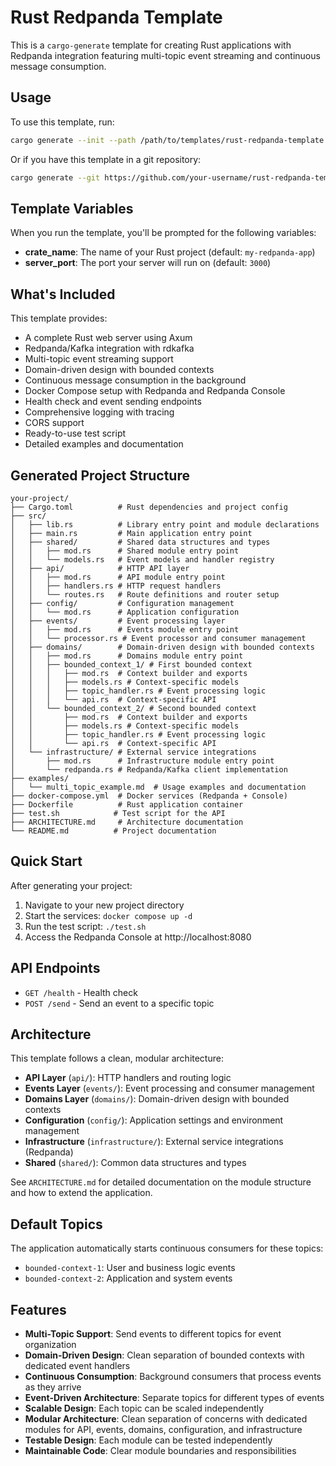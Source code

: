 # Rust Redpanda Template

This is a `cargo-generate` template for creating Rust applications with Redpanda integration featuring multi-topic event streaming and continuous message consumption.

## Usage

To use this template, run:

```bash
cargo generate --init --path /path/to/templates/rust-redpanda-template
```

Or if you have this template in a git repository:

```bash
cargo generate --git https://github.com/your-username/rust-redpanda-template.git
```

## Template Variables

When you run the template, you'll be prompted for the following variables:

- **crate_name**: The name of your Rust project (default: `my-redpanda-app`)
- **server_port**: The port your server will run on (default: `3000`)

## What's Included

This template provides:

- A complete Rust web server using Axum
- Redpanda/Kafka integration with rdkafka
- Multi-topic event streaming support
- Domain-driven design with bounded contexts
- Continuous message consumption in the background
- Docker Compose setup with Redpanda and Redpanda Console
- Health check and event sending endpoints
- Comprehensive logging with tracing
- CORS support
- Ready-to-use test script
- Detailed examples and documentation

## Generated Project Structure

```
your-project/
├── Cargo.toml          # Rust dependencies and project config
├── src/
│   ├── lib.rs          # Library entry point and module declarations
│   ├── main.rs         # Main application entry point
│   ├── shared/         # Shared data structures and types
│   │   ├── mod.rs      # Shared module entry point
│   │   └── models.rs   # Event models and handler registry
│   ├── api/            # HTTP API layer
│   │   ├── mod.rs      # API module entry point
│   │   ├── handlers.rs # HTTP request handlers
│   │   └── routes.rs   # Route definitions and router setup
│   ├── config/         # Configuration management
│   │   └── mod.rs      # Application configuration
│   ├── events/         # Event processing layer
│   │   ├── mod.rs      # Events module entry point
│   │   └── processor.rs # Event processor and consumer management
│   ├── domains/        # Domain-driven design with bounded contexts
│   │   ├── mod.rs      # Domains module entry point
│   │   ├── bounded_context_1/ # First bounded context
│   │   │   ├── mod.rs  # Context builder and exports
│   │   │   ├── models.rs # Context-specific models
│   │   │   ├── topic_handler.rs # Event processing logic
│   │   │   └── api.rs  # Context-specific API
│   │   └── bounded_context_2/ # Second bounded context
│   │       ├── mod.rs  # Context builder and exports
│   │       ├── models.rs # Context-specific models
│   │       ├── topic_handler.rs # Event processing logic
│   │       └── api.rs  # Context-specific API
│   └── infrastructure/ # External service integrations
│       ├── mod.rs      # Infrastructure module entry point
│       └── redpanda.rs # Redpanda/Kafka client implementation
├── examples/
│   └── multi_topic_example.md  # Usage examples and documentation
├── docker-compose.yml  # Docker services (Redpanda + Console)
├── Dockerfile          # Rust application container
├── test.sh            # Test script for the API
├── ARCHITECTURE.md     # Architecture documentation
└── README.md          # Project documentation
```

## Quick Start

After generating your project:

1. Navigate to your new project directory
2. Start the services: `docker compose up -d`
3. Run the test script: `./test.sh`
4. Access the Redpanda Console at http://localhost:8080

## API Endpoints

- `GET /health` - Health check
- `POST /send` - Send an event to a specific topic

## Architecture

This template follows a clean, modular architecture:

- **API Layer** (`api/`): HTTP handlers and routing logic
- **Events Layer** (`events/`): Event processing and consumer management
- **Domains Layer** (`domains/`): Domain-driven design with bounded contexts
- **Configuration** (`config/`): Application settings and environment management
- **Infrastructure** (`infrastructure/`): External service integrations (Redpanda)
- **Shared** (`shared/`): Common data structures and types

See `ARCHITECTURE.md` for detailed documentation on the module structure and how to extend the application.

## Default Topics

The application automatically starts continuous consumers for these topics:

- `bounded-context-1`: User and business logic events
- `bounded-context-2`: Application and system events

## Features

- **Multi-Topic Support**: Send events to different topics for event organization
- **Domain-Driven Design**: Clean separation of bounded contexts with dedicated event handlers
- **Continuous Consumption**: Background consumers that process events as they arrive
- **Event-Driven Architecture**: Separate topics for different types of events
- **Scalable Design**: Each topic can be scaled independently
- **Modular Architecture**: Clean separation of concerns with dedicated modules for API, events, domains, configuration, and infrastructure
- **Testable Design**: Each module can be tested independently
- **Maintainable Code**: Clear module boundaries and responsibilities

